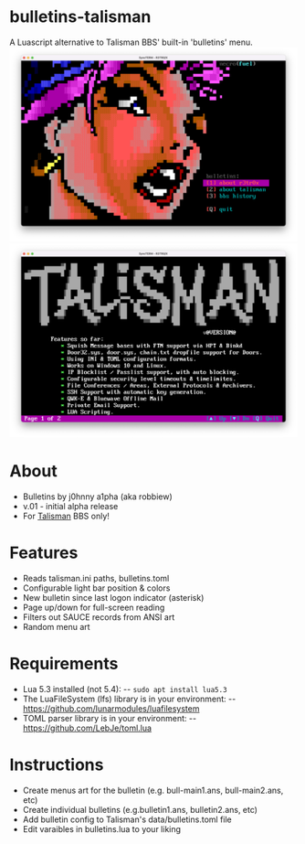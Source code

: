 # bulletins-talisman
A Luascript alternative to Talisman BBS' built-in 'bulletins' menu.
![Screenshot 1](screen1.png)
![Screenshot 2](screen2.png)


# About 
- Bulletins by j0hnny a1pha (aka robbiew)
- v.01 - initial alpha release
- For [Talisman](http://talismanbbs.com) BBS only!


# Features 
- Reads talisman.ini paths, bulletins.toml
- Configurable light bar position & colors
- New bulletin since last logon indicator (asterisk)
- Page up/down for full-screen reading
- Filters out SAUCE records from ANSI art
- Random menu art

# Requirements 
- Lua 5.3 installed (not 5.4):
-- `sudo apt install lua5.3`
- The LuaFileSystem (lfs) library is in your environment:
--      https://github.com/lunarmodules/luafilesystem
- TOML parser library is in your environment:
--      https://github.com/LebJe/toml.lua

# Instructions 
- Create menus art for the bulletin (e.g. bull-main1.ans, bull-main2.ans, etc)
- Create individual bulletins (e.g.bulletin1.ans, bulletin2.ans, etc)
- Add bulletin config to Talisman's data/bulletins.toml file
- Edit varaibles in bulletins.lua to your liking


